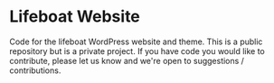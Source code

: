Lifeboat Website
==================================

Code for the lifeboat WordPress website and theme. This is a public repository but is a private project. If you have code you would like to contribute, please let us know and we're open to suggestions / contributions.